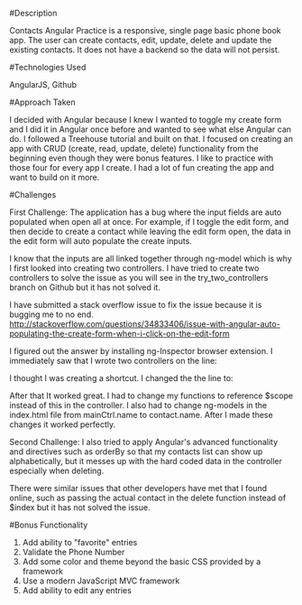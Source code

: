 #Description

Contacts Angular Practice is a responsive, single page basic phone book app.
The user can create contacts, edit, update, delete and update the existing contacts. It does not have a backend so the data will not persist.

#Technologies Used

AngularJS, Github

#Approach Taken

I decided with Angular because I knew I wanted to toggle my create form and I did it in Angular once before and wanted to see what else Angular can do. I followed a Treehouse tutorial and built on that. I focused on creating an app with CRUD (create, read, update, delete) functionality from the beginning even though they were bonus features. I like to practice with those four for every app I create. I had a lot of fun creating the app and want to build on it more.

#Challenges

First Challenge: The application has a bug where the input fields are auto populated when open all at once. For example, if I toggle the edit form, and then decide to create a contact while leaving the edit form open, the data in the edit form will auto populate the create inputs.

I know that the inputs are all linked together through ng-model which is why I first looked into creating two controllers. I have tried to create two controllers to solve the issue as you will see in the try_two_controllers branch on Github but it has not solved it.

I have submitted a stack overflow issue to fix the issue because it is bugging me to no end. http://stackoverflow.com/questions/34833406/issue-with-angular-auto-populating-the-create-form-when-i-click-on-the-edit-form

I figured out the answer by installing ng-Inspector browser extension. I immediately saw that I wrote two controllers on the line:

> <div ng-controller="mainController as mainCtrl"> 

I thought I was creating a shortcut. I changed the the line to:

> <div ng-controller="mainCtrl">

After that It worked great. I had to change my functions to reference $scope instead of this in the controller. I also had to change ng-models in the index.html file from mainCtrl.name to contact.name. After I made these changes it worked perfectly.

Second Challenge: I also tried to apply Angular's advanced functionality and directives such as orderBy so that my contacts list can show up alphabetically, but it messes up with the hard coded data in the controller especially when deleting.

> <div class="item" ng-repeat="contact in mainCtrl.contacts | orderBy:'-name': true track by $index">

There were similar issues that other developers have met that I found online, such as passing the actual contact in the delete function instead of $index but it has not solved the issue.

#Bonus Functionality

1. Add ability to "favorite" entries
2. Validate the Phone Number
3. Add some color and theme beyond the basic CSS provided by a framework
4. Use a modern JavaScript MVC framework
5. Add ability to edit any entries
